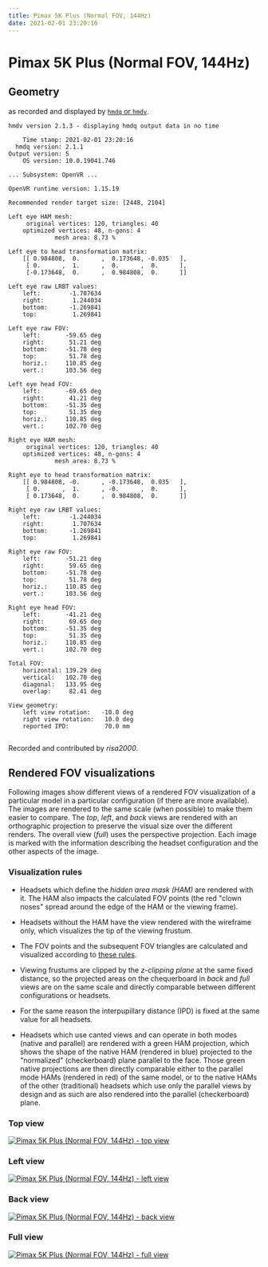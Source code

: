 ```yaml
---
title: Pimax 5K Plus (Normal FOV, 144Hz)
date: 2021-02-01 23:20:16
---
```

# Pimax 5K Plus (Normal FOV, 144Hz)

## Geometry

as recorded and displayed by [`hmdq` or `hmdv`](https://github.com/risa2000/hmdq).
```
hmdv version 2.1.3 - displaying hmdq output data in no time

    Time stamp: 2021-02-01 23:20:16
  hmdq version: 2.1.1
Output version: 5
    OS version: 10.0.19041.746

... Subsystem: OpenVR ...

OpenVR runtime version: 1.15.19

Recommended render target size: [2448, 2104]

Left eye HAM mesh:
     original vertices: 120, triangles: 40
    optimized vertices: 48, n-gons: 4
             mesh area: 8.73 %

Left eye to head transformation matrix:
    [[ 0.984808,  0.      ,  0.173648, -0.035   ],
     [ 0.      ,  1.      ,  0.      ,  0.      ],
     [-0.173648,  0.      ,  0.984808,  0.      ]]

Left eye raw LRBT values:
    left:        -1.707634
    right:        1.244034
    bottom:      -1.269841
    top:          1.269841

Left eye raw FOV:
    left:       -59.65 deg
    right:       51.21 deg
    bottom:     -51.78 deg
    top:         51.78 deg
    horiz.:     110.85 deg
    vert.:      103.56 deg

Left eye head FOV:
    left:       -69.65 deg
    right:       41.21 deg
    bottom:     -51.35 deg
    top:         51.35 deg
    horiz.:     110.85 deg
    vert.:      102.70 deg

Right eye HAM mesh:
     original vertices: 120, triangles: 40
    optimized vertices: 48, n-gons: 4
             mesh area: 8.73 %

Right eye to head transformation matrix:
    [[ 0.984808, -0.      , -0.173648,  0.035   ],
     [ 0.      ,  1.      , -0.      ,  0.      ],
     [ 0.173648,  0.      ,  0.984808,  0.      ]]

Right eye raw LRBT values:
    left:        -1.244034
    right:        1.707634
    bottom:      -1.269841
    top:          1.269841

Right eye raw FOV:
    left:       -51.21 deg
    right:       59.65 deg
    bottom:     -51.78 deg
    top:         51.78 deg
    horiz.:     110.85 deg
    vert.:      103.56 deg

Right eye head FOV:
    left:       -41.21 deg
    right:       69.65 deg
    bottom:     -51.35 deg
    top:         51.35 deg
    horiz.:     110.85 deg
    vert.:      102.70 deg

Total FOV:
    horizontal: 139.29 deg
    vertical:   102.70 deg
    diagonal:   133.95 deg
    overlap:     82.41 deg

View geometry:
    left view rotation:   -10.0 deg
    right view rotation:   10.0 deg
    reported IPD:          70.0 mm


```
Recorded and contributed by _risa2000_.

## Rendered FOV visualizations

Following images show different views of a rendered FOV visualization of a
particular model in a particular configuration (if there are more available).
The images are rendered to the same scale (when possible) to make them easier
to compare. The _top_, _left_, and _back_ views are rendered with an
orthographic projection to preserve the visual size over the different renders.
The overall view (_full_) uses the perspective projection. Each image is marked
with the information describing the headset configuration and the other aspects
of the image.

### Visualization rules

* Headsets which define the _hidden area mask (HAM)_ are rendered with it. The
  HAM also impacts the calculated FOV points (the red "clown noses" spread
  around the edge of the HAM or the viewing frame).

* Headsets without the HAM have the view rendered with the wireframe only, which
  visualizes the tip of the viewing frustum.

* The FOV points and the subsequent FOV triangles are calculated and visualized
  according to [these
  rules](https://risa2000.github.io/vrdocs/docs/hmd_fov_calculation).

* Viewing frustums are clipped by the _z-clipping plane_ at the same fixed
  distance, so the projected areas on the chequerboard in _back_ and _full_
  views are on the same scale and directly comparable between different
  configurations or headsets.

* For the same reason the interpupillary distance (IPD) is fixed at the same
  value for all headsets.

* Headsets which use canted views and can operate in both modes (native and
  parallel) are rendered with a green HAM projection, which shows the shape of
  the native HAM (rendered in blue) projected to the "normalized"
  (checkerboard) plane parallel to the face. Those green native projections are
  then directly comparable either to the parallel mode HAMs (rendered in red)
  of the same model, or to the native HAMs of the other (traditional) headsets
  which use only the parallel views by design and as such are also rendered
  into the parallel (checkerboard) plane.

### Top view
[![Pimax 5K Plus (Normal FOV, 144Hz) - top view](../images/Pimax5KPlus_Normal_Native_R144_top.dmx.png)](../images/Pimax5KPlus_Normal_Native_R144_top.dmx.png)

### Left view
[![Pimax 5K Plus (Normal FOV, 144Hz) - left view](../images/Pimax5KPlus_Normal_Native_R144_left.dmx.png)](../images/Pimax5KPlus_Normal_Native_R144_left.dmx.png)

### Back view
[![Pimax 5K Plus (Normal FOV, 144Hz) - back view](../images/Pimax5KPlus_Normal_Native_R144_back.dmx.png)](../images/Pimax5KPlus_Normal_Native_R144_back.dmx.png)

### Full view
[![Pimax 5K Plus (Normal FOV, 144Hz) - full view](../images/Pimax5KPlus_Normal_Native_R144_over.dmx.png)](../images/Pimax5KPlus_Normal_Native_R144_over.dmx.png)

